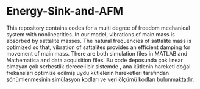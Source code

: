# Energy-Sink-and-AFM

<EN>
This repository contains codes for a multi degree of freedom mechanical system with nonlinearities. 
In our model, vibrations of main mass is absorbed by sattalite masses. The natural frequencies of sattalite mass is optimized so that, 
vibration of sattalites provides an efficient damping for movement of main mass. There are both simulation files in MATLAB and Mathematica
and data acquisition files.

<TR>
Bu code deposunda çok linear olmayan çok serbestlik dereceli bir sistemde , ana kütlenin hareketi doğal frekansları optimize edilmiş 
uydu kütlelerin hareketleri tarafından sönümlenmesinin simülasyon kodları ve veri ölçümü kodları bulunmaktadır.

